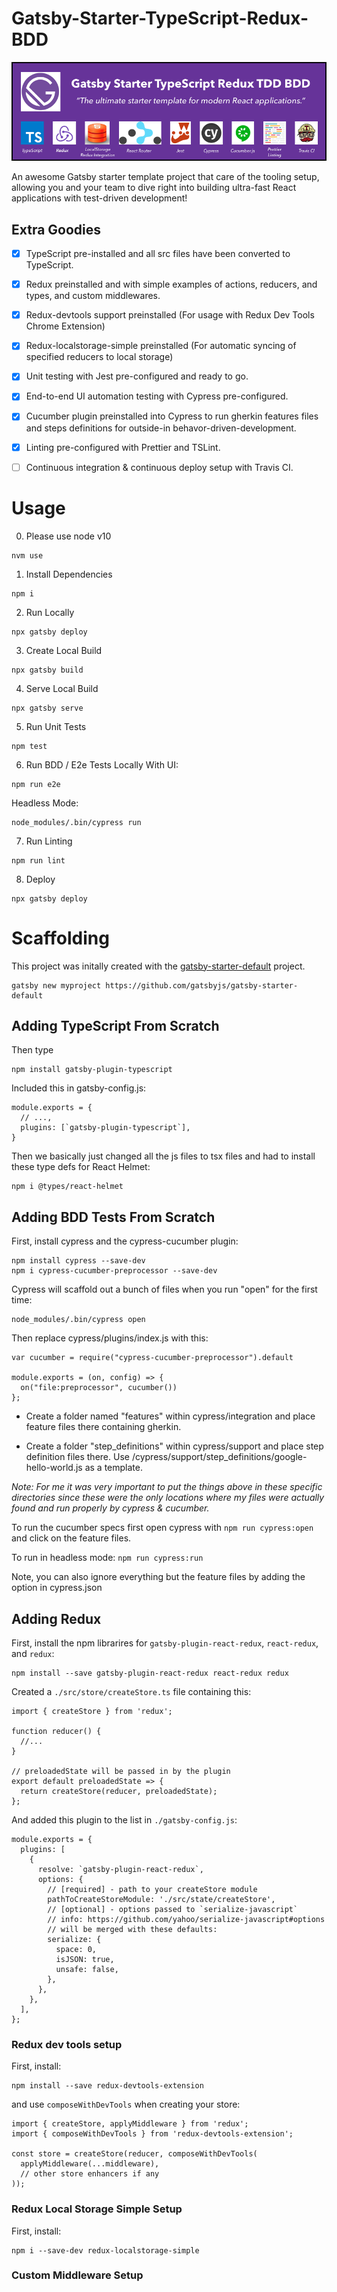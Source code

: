 # Gatsby-Starter-TypeScript-Redux-BDD

<img src="./_Gatsby-Starter-TypeScript-Redux-TDD-BDD-Logo.png">

An awesome Gatsby starter template project that care of the tooling setup, allowing you and your team to dive right into building ultra-fast React applications with test-driven development!

## Extra Goodies
  - [x] TypeScript pre-installed and all src files have been converted to TypeScript.
  - [x] Redux preinstalled and with simple examples of actions, reducers, and types, and custom middlewares. 
  - [x] Redux-devtools support preinstalled (For usage with Redux Dev Tools Chrome Extension)
  - [x] Redux-localstorage-simple preinstalled (For automatic syncing of specified reducers to local storage)
  - [x] Unit testing with Jest pre-configured and ready to go. 
  - [x] End-to-end UI automation testing with Cypress pre-configured. 
  - [x] Cucumber plugin preinstalled into Cypress to run gherkin features files and steps definitions for outside-in behavor-driven-development. 
  - [x] Linting pre-configured with Prettier and TSLint.
  - [ ] Continuous integration & continuous deploy setup with Travis CI.



# Usage

0. Please use node v10
```
nvm use
```

1. Install Dependencies
```
npm i
```

2. Run Locally
```
npx gatsby deploy
```

3. Create Local Build
```
npx gatsby build
```

4. Serve Local Build
```
npx gatsby serve
```

5. Run Unit Tests
```
npm test
```

6. Run BDD / E2e Tests
Locally With UI:
```
npm run e2e
```

Headless Mode:
```
node_modules/.bin/cypress run
```

7. Run Linting
```
npm run lint
```

8. Deploy
```
npx gatsby deploy
```

# Scaffolding
This project was initally created with the [gatsby-starter-default](https://github.com/gatsbyjs/gatsby-starter-default) project.
```
gatsby new myproject https://github.com/gatsbyjs/gatsby-starter-default
```

## Adding TypeScript From Scratch
Then type
```
npm install gatsby-plugin-typescript
```

Included this in gatsby-config.js:
```
module.exports = {
  // ...,
  plugins: [`gatsby-plugin-typescript`],
}
```

Then we basically just changed all the js files to tsx files and had to install these type defs for React Helmet:
```
npm i @types/react-helmet
```

## Adding BDD Tests From Scratch

First, install cypress and the cypress-cucumber plugin:
```
npm install cypress --save-dev
npm i cypress-cucumber-preprocessor --save-dev
```

Cypress will scaffold out a bunch of files when you run "open" for the first time:
```
node_modules/.bin/cypress open
```


Then replace cypress/plugins/index.js with this:
```
var cucumber = require("cypress-cucumber-preprocessor").default

module.exports = (on, config) => {
  on("file:preprocessor", cucumber())
};
```

- Create a folder named "features" within cypress/integration and place feature files there containing gherkin.

- Create a folder "step_definitions" within cypress/support and place step definition files there. Use /cypress/support/step_definitions/google-hello-world.js as a template.

_Note: For me it was very important to put the things above in these specific directories since these were the only locations where my files were actually found and run properly by cypress & cucumber._

To run the cucumber specs first open cypress with `npm run cypress:open` and click on the feature files.

To run in headless mode: `npm run cypress:run`

Note, you can also ignore everything but the feature files by adding the option in cypress.json

## Adding Redux
First, install the npm librarires for `gatsby-plugin-react-redux`, `react-redux`, and `redux`:
```
npm install --save gatsby-plugin-react-redux react-redux redux
```

Created a `./src/store/createStore.ts` file containing this:
```
import { createStore } from 'redux';

function reducer() {
  //...
}

// preloadedState will be passed in by the plugin
export default preloadedState => {
  return createStore(reducer, preloadedState);
};
```

And added this plugin to the list in `./gatsby-config.js`:
```
module.exports = {
  plugins: [
    {
      resolve: `gatsby-plugin-react-redux`,
      options: {
        // [required] - path to your createStore module
        pathToCreateStoreModule: './src/state/createStore',
        // [optional] - options passed to `serialize-javascript`
        // info: https://github.com/yahoo/serialize-javascript#options
        // will be merged with these defaults:
        serialize: {
          space: 0,
          isJSON: true,
          unsafe: false,
        },
      },
    },
  ],
};
```

### Redux dev tools setup
First, install:
```
npm install --save redux-devtools-extension
```

and use `composeWithDevTools` when creating your store:
```
import { createStore, applyMiddleware } from 'redux';
import { composeWithDevTools } from 'redux-devtools-extension';

const store = createStore(reducer, composeWithDevTools(
  applyMiddleware(...middleware),
  // other store enhancers if any
));
```

### Redux Local Storage Simple Setup
First, install:
```
npm i --save-dev redux-localstorage-simple
```


### Custom Middleware Setup


